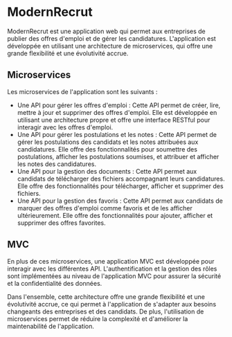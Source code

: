 # ModernRecrut
ModernRecrut est une application web qui permet aux entreprises de publier des offres d'emploi et de gérer les candidatures. L'application est développée en utilisant une architecture de microservices, qui offre une grande flexibilité et une évolutivité accrue.

## Microservices
Les microservices de l'application sont les suivants :
- Une API pour gérer les offres d'emploi : Cette API permet de créer, lire, mettre à jour et supprimer des offres d'emploi. Elle est développée en utilisant une architecture propre et offre une interface RESTful pour interagir avec les offres d'emploi.
- Une API pour gérer les postulations et les notes : Cette API permet de gérer les postulations des candidats et les notes attribuées aux candidatures. Elle offre des fonctionnalités pour soumettre des postulations, afficher les postulations soumises, et attribuer et afficher les notes des candidatures.
- Une API pour la gestion des documents : Cette API permet aux candidats de télécharger des fichiers accompagnant leurs candidatures. Elle offre des fonctionnalités pour télécharger, afficher et supprimer des fichiers.
- Une API pour la gestion des favoris : Cette API permet aux candidats de marquer des offres d'emploi comme favoris et de les afficher ultérieurement. Elle offre des fonctionnalités pour ajouter, afficher et supprimer des offres favorites.
## MVC
En plus de ces microservices, une application MVC est développée pour interagir avec les différentes API.
L'authentification et la gestion des rôles sont implémentées au niveau de l'application MVC pour assurer la sécurité et la confidentialité des données.


Dans l'ensemble, cette architecture offre une grande flexibilité et une évolutivité accrue, ce qui permet à l'application de s'adapter aux besoins changeants des entreprises et des candidats. De plus, l'utilisation de microservices permet de réduire la complexité et d'améliorer la maintenabilité de l'application.
